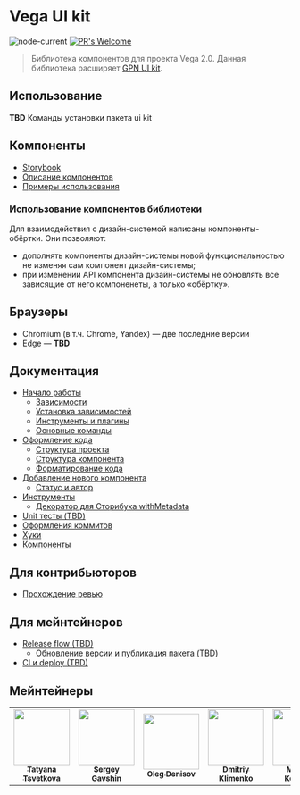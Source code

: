 # Vega UI kit

![node-current](https://img.shields.io/node/v/latest)
[![PR's Welcome](https://img.shields.io/badge/PRs-welcome-brightgreen.svg?style=flat)](docs/contributors.md)

> Библиотека компонентов для проекта Vega 2.0.
> Данная библиотека расширяет [GPN UI kit](https://github.com/gpn-prototypes/ui-kit).

## Использование

**TBD** Команды установки пакета ui kit

## Компоненты

- [Storybook](http://master.vega-ui-storybook.csssr.cloud/)
- [Описание компонентов]()
- [Примеры использования]()

### Использование компонентов библиотеки

Для взаимодействия с дизайн-системой написаны компоненты-обёртки. Они позволяют:

- дополнять компоненты дизайн-системы новой функциональностью не изменяя сам компонент дизайн-системы;
- при изменении API компонента дизайн-системы не обновлять все зависящие от него компоненеты, а только «обёртку».

## Браузеры

- Chromium (в т.ч. Chrome, Yandex) — две последние версии
- Edge — **TBD**

## Документация

- [Начало работы](docs/getting-started.md)
  - [Зависимости](docs/getting-started.md#Зависимости)
  - [Установка зависимостей](docs/getting-started.md#Установка-зависимостей)
  - [Инструменты и плагины]()
  - [Основные команды](docs/getting-started.md#Основные-команды)
- [Оформление кода](docs/project-structure.md)
  - [Структура проекта](docs/project-structure.md#Структура-проекта)
  - [Структура компонента](docs/project-structure.md#Структура-компонента)
  - [Форматирование кода](docs/project-structure.md#Форматирование-кода)
- [Добавление нового компонента](docs/new-component.md)
  - [Статус и автор](docs/new-component.md#Статус-и-автор)
- [Инструменты](docs/tools.md)
  - [Декоратор для Сторибука withMetadata](docs/tools.md#Декоратор-для-Сторибука-withMetadata)
- [Unit тесты (TBD)](docs/unit-tests.md)
- [Оформления коммитов](docs/git-flow.md#Правила-оформления-коммитов)
- [Хуки](packages/hooks)
- [Компоненты](packages/components)

## Для контрибьюторов

- [Прохождение ревью](docs/contributors.md)

## Для мейнтейнеров

- [Release flow (TBD)]()
  - [Обновление версии и публикация пакета (TBD)]()
- [CI и deploy (TBD)]()

## Мейнтейнеры

<table>
    <tr>
        <td align="center">
            <a href="https://github.com/tsvetta"><img src="https://avatars2.githubusercontent.com/u/4266798?s=460&u=69bc2030ad07ce99cc9dbe5786a15db913cea822&v=4" width="100px;" alt=""/><br /><sub><b>Tatyana Tsvetkova</b></sub></a><br />
        </td>
        <td align="center">
            <a href="https://github.com/Inzephirum"><img src="https://avatars2.githubusercontent.com/u/10738842?s=460&u=7eb1de3f5a5a64e42c8acf59325124e325909210&v=4" width="100px;" alt=""/><br /><sub><b>Sergey Gavshin</b></sub></a><br />
        </td>
        <td align="center">
            <a href="https://github.com/c1n1k"><img src="https://avatars2.githubusercontent.com/u/420945?s=460&v=4" width="100px;" alt=""/><br /><sub><b>Oleg Denisov</b></sub></a><br />
        </td>
        <td align="center">
            <a href="https://github.com/hitmanet"><img src="https://avatars2.githubusercontent.com/u/33551076?s=460&v=4" width="100px;" alt=""/><br /><sub><b>Dmitriy Klimenko</b></sub></a><br />
        </td>
        <td align="center">
            <a href="https://github.com/maksim-kononov-csssr"><img src="https://avatars1.githubusercontent.com/u/45596310?s=460&u=b199736cdaf744dd8c385d04c71f1d355490b65e&v=4" width="100px;" alt=""/><br /><sub><b>Maksim Kononov</b></sub></a><br />
        </td>
        <td align="center">
            <a href="https://github.com/fixmylie"><img src="https://avatars1.githubusercontent.com/u/31928264?s=460&u=7df7c159f48460b59ba10261931e1120dca74ae0&v=4" width="100px;" alt=""/><br /><sub><b>Roman Gurinovich</b></sub></a><br />
        </td>
    </tr>
</table>
